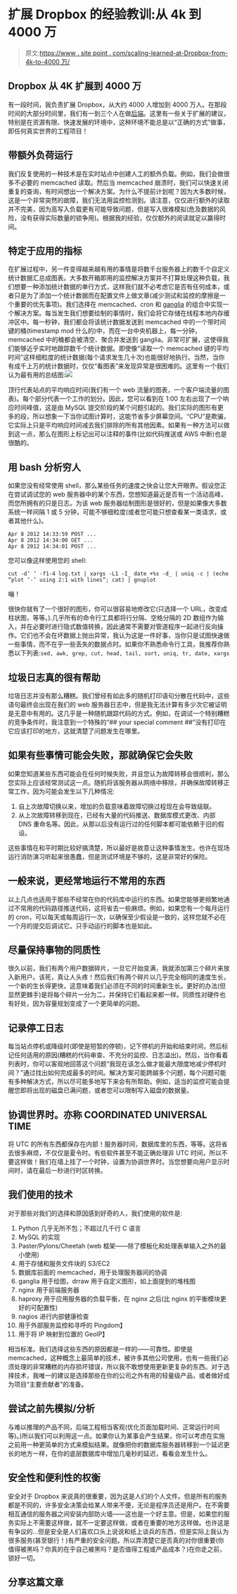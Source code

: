 # 扩展 Dropbox 的经验教训:从 4k 到 4000 万

> 原文:[https://www . site point . com/scaling-learned-at-Dropbox-from-4k-to-4000 万/](https://www.sitepoint.com/scaling-lessons-learned-at-dropbox-from-4k-to-40-million/)

## Dropbox 从 4K 扩展到 4000 万

有一段时间，我负责扩展 Dropbox，从大约 4000 人增加到 4000 万人。在那段时间的大部分时间里，我们有一到三个人在做[后端](https://en.wikipedia.org/wiki/Front_and_back_ends)。这里有一些关于扩展的建议，特别是在资源有限、快速发展的环境中，这种环境不能总是以“正确的方式”做事，即任何真实世界的工程项目！

## 带额外负荷运行

我们反复使用的一种技术是在实时站点中创建人工的额外负载。例如，我们会做很多不必要的 memcached 读取。然后当 memcached 崩溃时，我们可以快速关闭重复的查询，有时间想出一个解决方案。为什么不提前计划呢？因为大多数时候，这是一个非常突然的故障，我们无法用监控检测到。请注意，仅仅进行额外的读取并不完美，因为高写入负载更有可能导致问题，但是写入很难模拟(危及数据的风险，没有获得实际数量的锁争用)。根据我的经验，仅仅额外的阅读就足以赢得时间。

## 特定于应用的指标

在扩展过程中，另一件变得越来越有用的事情是将数千台服务器上的数千个自定义统计数据汇总成图表。大多数开箱即用的监控解决方案并不打算处理这种负载，我们想要一种添加统计数据的单行方式，这样我们就不必考虑它是否有任何成本，或者只是为了添加一个统计数据而在配置文件上做文章(减少测试和监控的摩擦是一个重要的优先事项)。我们选择在 memcached、cron 和 [ganglia](https://ganglia.sourceforge.net) 的组合中实现一个解决方案。每当发生我们想要绘制的事情时，我们会将它存储在线程本地内存缓冲区中。每一秒钟，我们都会将该统计数据发送到 memcached 中的一个带时间键的桶(timestamp mod 什么的)中，而在一台中央机器上，每一分钟，memcached 中的桶都会被清空、聚合并发送到 ganglia。非常可扩展，这使得我们能够近乎实时地跟踪数千个统计数据。即使像“读取一个 memcached 键的平均时间”这样细粒度的统计数据(每个请求发生几十次)也能很好地执行。当然，当你有成千上万的统计数据时，仅仅“看图表”来发现异常是很困难的。这里有一个我们认为最有用的总结图:![](../Images/951795308b9834b0c3518aa3bdc5b481.png)

顶行代表站点的平均响应时间(我们有一个 web 流量的图表，一个客户端流量的图表)。每个部分代表一个工作的划分。因此，您可以看到在 1:00 左右出现了一个响应时间峰值，这是由 MySQL 提交阶段的某个问题引起的。我们实际的图形有更多的段，所以想象一下当你试图计算时，这能节省多少屏幕空间。“CPU”是欺骗，它实际上只是平均响应时间减去我们排除的所有其他因素。如果有一种方法可以做到这一点，那么在图形上标记出可以注释的事件(比如代码推送或 AWS 中断)也是很酷的。

## 用 bash 分析穷人

如果您没有经常使用 shell，那么某些任务的速度之快会让您大开眼界。假设您正在尝试调试您的 web 服务器中的某个东西，您想知道最近是否有一个活动高峰，而您所拥有的只是日志。为该 web 服务器绘制图形是很好的，但是如果像大多数系统一样间隔 1 或 5 分钟，可能不够细粒度(或者您可能只想查看某一类请求，或者其他什么)。

```
Apr 8 2012 14:33:59 POST ...
Apr 8 2012 14:34:00 GET ...
Apr 8 2012 14:34:01 POST ...
```

您可以像这样使用您的 shell:

```
cut -d’ ’ -f1-4 log.txt | xargs -L1 -I_ date +%s -d_ | uniq -c | (echo “plot ‘-’ using 2:1 with lines”; cat) | gnuplot
```

嘣！

很快你就有了一个很好的图形，你可以很容易地修改它(只选择一个 URL，改变成柱状图，等等。).几乎所有的命令行工具都将行分隔、空格分隔的 2D 数组作为输入，并在必要时进行隐式数值转换，因此通常不需要对管道程序一起进行反向操作。它们也不会在坏数据上抛出异常，我认为这是一件好事，当你只是试图快速做一些事情，而不在乎一些丢失的数据点时。如果你不熟悉命令行工具，我推荐你熟悉以下列表:`sed, awk, grep, cut, head, tail, sort, uniq, tr, date, xargs`

## 垃圾日志真的很有帮助

垃圾日志并没有那么糟糕。我们曾经有如此多的随机打印语句分散在代码中，这些语句最终会出现在我们的 web 服务器日志中，但是我无法计算有多少次它被证明是无意中有用的。这几乎是一种随机跟踪代码的方式。例如，在调试一个特别糟糕的竞争条件时，我注意到一个特殊的“## your special comment ##”没有打印在它应该打印的地方，这就清楚了问题发生在哪里。

## 如果有些事情可能会失败，那就确保它会失败

如果您知道某些东西可能会在任何时候失败，并且您认为故障转移会很顺利，那么您实际上应该经常测试这一点。随机将该服务器从网络中移除，并确保故障转移正常工作，因为可能会发生以下几种情况:

1.  自上次故障切换以来，增加的负载意味着故障切换过程现在会导致级联。
2.  从上次故障转移到现在，已经有大量的代码推送、数据库模式更改、内部 DNS 重命名等。因此，从那以后没有运行过的任何脚本都可能依赖于旧的假设。

这些事情在和平时期比较好搞清楚，所以最好是故意让这种事情发生。也许在现场运行消防演习听起来很愚蠢，但是测试环境是不够的，这是非常好的保险。

## 一般来说，更经常地运行不常用的东西

以上几点也适用于那些不经常在你的代码库中运行的东西。如果您能够更频繁地通过不常用的代码路径推送代码，这将省去一些麻烦。例如，如果您有一个每月运行的 cron，可以每天或每周运行一次，以确保至少假设是一致的，这样您就不必在一个月的提交后调试它。只手动运行的脚本也是如此。

## 尽量保持事物的同质性

很久以前，我们有两个用户数据碎片，一旦它开始变满，我就添加第三个碎片来放入新用户。该死，真让人头疼！然后我们有两个碎片以几乎完全相同的速度生长，一个新的生长得更快，这意味着我们必须在不同的时间重新生长。更好的办法(但显然更棘手)是将每个碎片一分为二，并保持它们看起来都一样。同质性对硬件也有好处，因为容量规划变成了一个更简单的问题。

## 记录停工日志

每当站点停机或降级时(即使是短暂的停顿)，记下停机的开始和结束时间，然后标记任何适用的原因(糟糕的代码审查、不充分的监控、日志溢出)。然后，当你看着列表时，你可以客观地回答这个问题“我现在该怎么做才能最大限度地减少停机时间？”通过找出如何完成最多的时间。解决方案可能跨越多个问题，每个问题可能有多种解决方式，所以尽可能多地写下来会有所帮助。例如，适当的监控可能会提醒您即将出现的磁盘已满问题，或者您可以限制写入磁盘的数据量。

## 协调世界时。亦称 COORDINATED UNIVERSAL TIME

将 UTC 的所有东西都保存在内部！服务器时间，数据库里的东西，等等。这将省去很多麻烦，不仅仅是夏令时。有些软件甚至不能正确处理非 UTC 时间，所以不要这样做！我们在墙上挂了一个时钟，设置为协调世界时。当您想要向用户显示时间时，请在最后一秒进行时区转换。

## 我们使用的技术

对于那些对我们的选择和原因感到好奇的人，我们使用的软件是:

1.  Python 几乎无所不包；不超过几千行 C 语言
2.  MySQL 的实现
3.  Paster/Pylons/Cheetah (web 框架——除了模板化和处理表单输入之外的最小使用)
4.  用于存储和服务文件块的 S3/EC2
5.  数据库前面的 memcached，用于处理服务器间的协调
6.  ganglia 用于绘图，drraw 用于自定义图形，如上面提到的堆栈图
7.  nginx 用于前端服务器
8.  haproxy 用于应用服务器的负载平衡，在 nginx 之后(比 nginx 的平衡模块更好的可配置性)
9.  nagios 进行内部健康检查
10.  用于外部服务监控和寻呼的 Pingdom】
11.  用于将 IP 映射到位置的 GeoIP】

相当标准。我们选择这些东西的原因都是一样的——可靠性。即使是 memcached，这种概念上最简单的技术，被许多其他公司使用，也有一些我们必须处理的非常糟糕的内存损坏错误，所以我不敢想使用更新更复杂的东西。对于选择技术，我唯一的建议是选择那些在你的公司之外有用的轻量级产品，或者做好成为项目“主要贡献者”的准备。

## 尝试之前先模拟/分析

与难以推理的产品不同，后端工程相当客观(优化页面加载时间、正常运行时间等)。)所以我们可以利用这一点。如果你认为某事会产生结果，你可以考虑在实施之前用一种更简单的方式来模拟结果。就像把你的数据库服务器转移到一个延迟更长的地方一样，在你的底层数据库中增加几毫秒的延迟，看看会发生什么。

## 安全性和便利性的权衡

安全对于 Dropbox 来说真的很重要，因为这是人们的个人文件。但是所有的服务都是不同的，许多安全决策会给某人带来不便，无论是程序员还是用户。在不需要相互通信的服务器之间安装内部防火墙——这也是一个好主意。但是，如果您的服务实际上不需要这样做，就不一定要这样做，或者在重要的地方这样做。也许这是有争议的…但是安全是人们喜欢口头上说说和纸上谈兵的东西，但是实际上我认为很多服务(甚至银行！)有严重的安全问题。所以弄清楚它是否真的对你很重要(你值得被黑吗？你真的在乎自己被黑吗？是否值得工程或产品成本？)在你走之前，锁好一切。

## 分享这篇文章